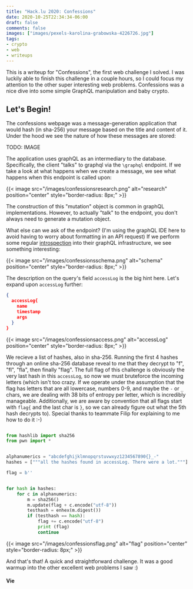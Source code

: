 ```yaml
---
title: "Hack.lu 2020: Confessions"
date: 2020-10-25T22:34:34-06:00
draft: false
comments: false
images: ["images/pexels-karolina-grabowska-4226726.jpg"]
tags:
- crypto
- web
- writeups
---
```


This is a writeup for "Confessions", the first web challenge I solved. I was luckily able to finish this challenge in a couple hours, so I could focus my attention to the other super interesting web problems. Confessions was a nice dive into some simple GraphQL manipulation and baby crypto. 

## Let's Begin! 
The confessions webpage was a message-generation application that would hash (in sha-256) your message based on the title and content of it. Under the hood we see the nature of how these messages are stored: 

TODO: IMAGE

The application uses graphQL as an intermediary to the database. Specifically, the client "talks" to graphql via the ``\graphql`` endpoint. If we take a look at what happens when we create a message, we see what happens when this endpoint is called upon:

{{< image src="/images/confessionsresearch.png" alt="research" position="center" style="border-radius: 8px;" >}}

The construction of this "mutation" object is common in graphQL implementations. However, to actually "talk" to the endpoint, you don't always need to generate a mutation object.

What else can we ask of the endpoint? (I'm using the graphQL IDE here to avoid having to worry about formatting in an API request) If we perform some regular [introspection](https://graphql.org/learn/introspection/) into their graphQL infrastructure, we see something interesting: 

{{< image src="/images/confessionsschema.png" alt="schema" position="center" style="border-radius: 8px;" >}}

The description on the query's field ``accessLog`` is the big hint here. Let's expand upon ``accessLog`` further:

```json
{
  accessLog{
    name
    timestamp
    args
  }
}
```

{{< image src="/images/confessionsaccess.png" alt="accessLog" position="center" style="border-radius: 8px;" >}}

We recieve a list of hashes, also in sha-256. Running the first 4 hashes through an online sha-256 database reveal to me that they decrypt to "f", "fl", "fla", then finally "flag". The full flag of this challenge is obviously the very last hash in this ``accessLog``, so now we must bruteforce the incoming letters (which isn't too crazy. If we operate under the assumption that the flag has letters that are all lowercase, numbers 0-9, and maybe the ``-`` or ``_`` chars, we are dealing with 38 bits of entropy per letter, which is incredibly manageable. Additionally, we are aware by convention that all flags start with ``flag{`` and the last char is ``}``, so we can already figure out what the 5th hash decrypts to). Special thanks to teammate Filip for explaining to me how to do it :-) 

```python

from hashlib import sha256
from pwn import *


alphanumerics = "abcdefghijklmnopqrstuvwxyz1234567890{}_-"
hashes = ["""all the hashes found in accessLog. There were a lot."""]

flag = b''


for hash in hashes:
	for c in alphanumerics:
		m = sha256()
		m.update(flag + c.encode("utf-8"))
		testhash = enhex(m.digest())
		if (testhash == hash):
			flag += c.encode("utf-8")
			print (flag)
			continue
```

{{< image src="/images/confessionsflag.png" alt="flag" position="center" style="border-radius: 8px;" >}}

And that's that! A quick and straightforward challenge. It was a good warmup into the other excellent web problems I saw :)

#### Vie